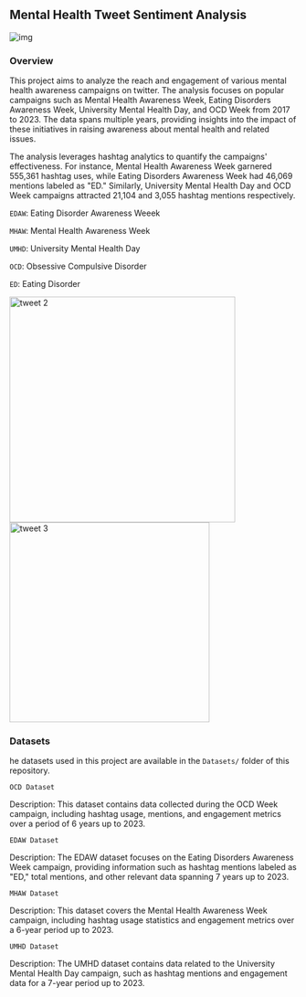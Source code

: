 ## Mental Health Tweet Sentiment Analysis
![img](https://github.com/AryanKapri88/Mental-Health-Tweet-Sentiment-Analysis/assets/110614822/7b9f4c90-0a74-4fd8-a1a6-bba1e811a984)

### Overview

This project aims to analyze the reach and engagement of various mental health awareness campaigns on twitter. The analysis focuses on popular campaigns such as Mental Health Awareness Week, Eating Disorders Awareness Week, University Mental Health Day, and OCD Week from 2017 to 2023. The data spans multiple years, providing insights into the impact of these initiatives in raising awareness about mental health and related issues.

The analysis leverages hashtag analytics to quantify the campaigns' effectiveness. For instance, Mental Health Awareness Week garnered 555,361 hashtag uses, while Eating Disorders Awareness Week had 46,069 mentions labeled as "ED." Similarly, University Mental Health Day and OCD Week campaigns attracted 21,104 and 3,055 hashtag mentions respectively.

`EDAW`: Eating Disorder Awareness Weeek

`MHAW`: Mental Health Awareness Week

`UMHD`: University Mental Health Day

`OCD`: Obsessive Compulsive Disorder 

`ED`: Eating Disorder


<img width="395" alt="tweet 2" src="https://github.com/AryanKapri88/Mental-Health-Tweet-Sentiment-Analysis/assets/110614822/3915f43e-16b6-4df2-92af-7ce035ed7776">                   
<img width="350" alt="tweet 3" src="https://github.com/AryanKapri88/Mental-Health-Tweet-Sentiment-Analysis/assets/110614822/0120b189-2fff-4d4b-97da-7c213153c730">

### Datasets

he datasets used in this project are available in the `Datasets/` folder of this repository.

`OCD Dataset`

Description: This dataset contains data collected during the OCD Week campaign, including hashtag usage, mentions, and engagement metrics over a period of 6 years up to 2023.

`EDAW Dataset`

Description: The EDAW dataset focuses on the Eating Disorders Awareness Week campaign, providing information such as hashtag mentions labeled as "ED," total mentions, and other relevant data spanning 7 years up to 2023.

`MHAW Dataset`

Description: This dataset covers the Mental Health Awareness Week campaign, including hashtag usage statistics and engagement metrics over a 6-year period up to 2023.

`UMHD Dataset`

Description: The UMHD dataset contains data related to the University Mental Health Day campaign, such as hashtag mentions and engagement data for a 7-year period up to 2023.



